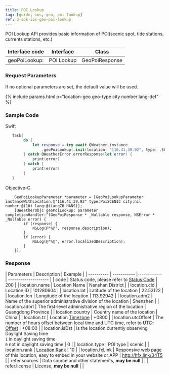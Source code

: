 ```yaml
---
title: POI Lookup
tag: [guide, ios, geo, poi-lookup]
ref: 3-sdk-ios-geo-poi-lookup
---
```


POI Lookup API provides basic information of POI(scenic spot, tide stations, currents stations, etc.)

| Interface code | Interface         | Class        |
| ---------- | --------------------------- | ------------ |
| geoPoiLookup: | POI Lookup  | GeoPoiResponse |

### Request Parameters

If no optional parameters are set, the default value will be used.

{% include params.html p="location-geo geo-type city number lang-def" %}

### Sample Code

Swift

```swift
   Task{
        do {
            let response = try await QWeather.instance
                .geoPoiLookup(.init(location: "116.41,39.92", type: .SCENIC))
        } catch QWeatherError.errorResponse(let error) {
            print(error)
        } catch {
            print(error)
        }
   }
```

Objective-C

```objc
    GeoPoiLookupParameter *parameter = [GeoPoiLookupParameter  instanceWithLocation:@"116.41,39.92" type:PoiSCENIC city:nil number:@(10) lang:@(LangZH_HANS)];
    [QWeatherObjc geoPoiLookup: parameter completionHandler:^(GeoPoiResponse * _Nullable response, NSError * _Nullable error) {
        if (response) {
            NSLog(@"%@", response.description);
        }
        if (error) {
            NSLog(@"%@", error.localizedDescription);
        }
    }];
```

### Response

| Parameters | Description | Example |
| ---------- | ----------- |------------ | -------------------- |
| code | Status code, please refer to [Status Code](/en/docs/resource/status-code/) | 200 |
| location.name | Location Name | Nanshan District |
| location.cid | Location ID | 101280604 |
| location.lat | Latitude of the location | 22.53122 |
| location.lon | Longitude of the location | 113.92942 |
| location.adm2 | Name of the superior administrative division of the location | Shenzhen |
| location.adm1 | The first-level administrative region of the location | Guangdong Province |
| location.country | Country name of the location | China |
| location.tz | Location [Timezone](/en/docs/resource/glossary/#timezone) | +0800 |
| location.utcOffset | The number of hours offset between local time and UTC time, refer to [UTC-Offset](/en/docs/resource/glossary/#utc-offset) | +08:00 |
| location.isDst | Is the location currently observing Daylight Saving time<br />`1` in daylight saving time <br /> `0` not in daylight saving time | 0 |
| location.type | POI type | scenic |
| location.rank | [Location Rank](/en/docs/resource/glossary/#rank) | 10 |
| location.fxLink | Responsive web page of this location, easy to embed in your website or APP | http://hfx.link/34T5 |
| refer.sources | Data source and other statements, **may be null** | |
| refer.license | License, **may be null** | |
